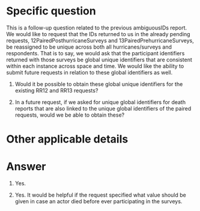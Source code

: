 ﻿# Specific question #


This is a follow-up question related to the previous ambiguousIDs report. We would like to request that the IDs returned to us in the already pending requests, 12PairedPosthurricaneSurveys and 13PairedPrehurricaneSurveys, be reassigned to be unique across both all hurricanes/surveys and respondents. That is to say, we would ask that the participant identifiers returned with those surveys be global unique identifiers that are consistent within each instance across space and time. We would like the ability to submit future requests in relation to these global identifiers as well. 


1. Would it be possible to obtain these global unique identifiers for the existing RR12 and RR13 requests?


2. In a future request, if we asked for unique global identifiers for death reports that are also linked to the unique global identifiers of the paired requests, would we be able to obtain these?


# Other applicable details #




# Answer #

1. Yes.

2. Yes. It would be helpful if the request specified what value should be given in case an actor died before ever participating in the surveys.